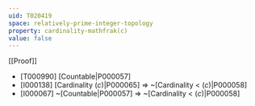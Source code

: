 ```yaml
---
uid: T020419
space: relatively-prime-integer-topology
property: cardinality-mathfrak(c)
value: false
---
```

[[Proof]]

* [T000990] [Countable|P000057]
* [I000138] [Cardinality $\mathfrak(c)$|P000065] => ~[Cardinality < $\mathfrak(c)$|P000058]
* [I000067] ~[Countable|P000057] => ~[Cardinality < $\mathfrak(c)$|P000058]

